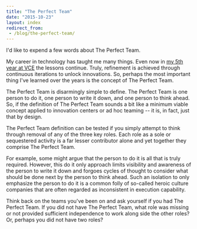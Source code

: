 ```yaml
---
title: "The Perfect Team"
date: "2015-10-23"
layout: index
redirect_from:
 - /blog/the-perfect-team/
---
```


I'd like to expend a few words about The Perfect Team.

My career in technology has taught me many things. Even now in [my 5th year at VCE](http://jaycuthrell.com/my-fifth-year-at-vce/) the lessons continue. Truly, refinement is achieved through continuous iterations to unlock innovations. So, perhaps the most important thing I've learned over the years is the concept of The Perfect Team.

The Perfect Team is disarmingly simple to define. The Perfect Team is one person to do it, one person to write it down, and one person to think ahead. So, if the definition of The Perfect Team sounds a bit like a minimum viable concept applied to innovation centers or ad hoc teaming -- it is, in fact, just that by design.

The Perfect Team definition can be tested if you simply attempt to think through removal of any of the three key roles. Each role as a sole or sequestered activity is a far lesser contributor alone and yet together they comprise The Perfect Team.

For example, some might argue that the person to do it is all that is truly required. However, this do it only approach limits visibility and awareness of the person to write it down and forgoes cycles of thought to consider what should be done next by the person to think ahead. Such an isolation to only emphasize the person to do it is a common folly of so-called heroic culture companies that are often regarded as inconsistent in execution capability.

Think back on the teams you've been on and ask yourself if you had The Perfect Team. If you did not have The Perfect Team, what role was missing or not provided sufficient independence to work along side the other roles? Or, perhaps you did not have two roles?
